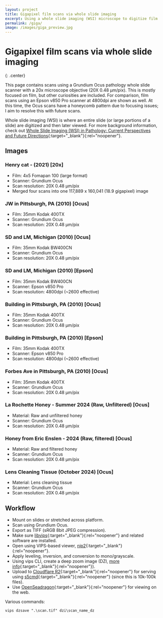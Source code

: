 ```yaml
---
layout: project
title: Gigapixel film scans via whole slide imaging
excerpt: Using a whole slide imaging (WSI) microscope to digitize film (and other curiosities) for max resolution.
permalink: /giga/
image: /images/giga_preview.jpg
---
```

<script src="/giga/openseadragon.min.js"></script>

# Gigapixel film scans via whole slide imaging
{: .center}

This page contains scans using a Grundium Ocus pathology whole slide scanner with a 20x microscope objective
(20X 0.48 µm/pix).
This is mostly focused on film, but other curiosities are included. For comparison, film scans using an Epson
v850 Pro scanner at 4800dpi are shown as well.
At this time, the Ocus scans have a honeycomb pattern due to focusing issues; I aim to resolve this with future scans.

Whole slide imaging (WSI) is where an entire slide (or large portions of a slide) are digitized and then later viewed. For more background information, check out [Whole Slide Imaging (WSI) in Pathology: Current Perspectives and Future Directions](https://pmc.ncbi.nlm.nih.gov/articles/PMC7522141/){:target="_blank"}{:rel="noopener"}.

## Images

### Henry cat - (2021) [20x]

* Film: 4x5 Fomapan 100 (large format)
* Scanner: Grundium Ocus
* Scan resolution: 20X 0.48 µm/pix
* Merged four scans into one 117,889 x 160,041 (18.9 gigapixel) image

<div id="henry_4x5_pano" class="openseadragon-viewer"></div>
<script type="text/javascript">
  var henry_4x5_pano = OpenSeadragon({
    id: "henry_4x5_pano",
    tileSources: "https://micro.mattj.io/henry_4x5_pano_dz.dzi"
  });
</script>

### JW in Pittsburgh, PA (2010) [Ocus]

* Film: 35mm Kodak 400TX
* Scanner: Grundium Ocus
* Scan resolution: 20X 0.48 µm/pix

<div id="jon_pgh" class="openseadragon-viewer"></div>
<script type="text/javascript">
  var jon_pgh = OpenSeadragon({
    id: "jon_pgh",
    tileSources: "https://micro.mattj.io/jon_pgh_dz.dzi"
  });
</script>

### SD and LM, Michigan (2010) [Ocus]

* Film: 35mm Kodak BW400CN
* Scanner: Grundium Ocus
* Scan resolution: 20X 0.48 µm/pix

<div id="sd_lm_hs_ocus" class="openseadragon-viewer"></div>
<script type="text/javascript">
  var sd_lm_hs_ocus = OpenSeadragon({
    id: "sd_lm_hs_ocus",
    tileSources: "https://micro.mattj.io/sd_lm_hs_dz.dzi"
  });
</script>

### SD and LM, Michigan (2010) [Epson]

* Film: 35mm Kodak BW400CN
* Scanner: Epson v850 Pro
* Scan resolution: 4800dpi (~2600 effective)

<div id="sd_lm_hs_epson" class="openseadragon-viewer"></div>
<script type="text/javascript">
  var sd_lm_hs_epson = OpenSeadragon({
    id: "sd_lm_hs_epson",
    tileSources: "https://micro.mattj.io/sd_lm_hs_epson_dz.dzi"
  });
</script>

### Building in Pittsburgh, PA (2010) [Ocus]

* Film: 35mm Kodak 400TX
* Scanner: Grundium Ocus
* Scan resolution: 20X 0.48 µm/pix

<div id="pittsburgh_building_ocus" class="openseadragon-viewer"></div>
<script type="text/javascript">
  var pittsburgh_building_ocus = OpenSeadragon({
    id: "pittsburgh_building_ocus",
    tileSources: "https://micro.mattj.io/pittsburgh_building_ocus_dz.dzi"
  });
</script>

### Building in Pittsburgh, PA (2010) [Epson]

* Film: 35mm Kodak 400TX
* Scanner: Epson v850 Pro
* Scan resolution: 4800dpi (~2600 effective)

<div id="pittsburgh_building_epson" class="openseadragon-viewer"></div>
<script type="text/javascript">
  var pittsburgh_building_epson = OpenSeadragon({
    id: "pittsburgh_building_epson",
    tileSources: "https://micro.mattj.io/pittsburgh_building_epson_dz.dzi"
  });
</script>

### Forbes Ave in Pittsburgh, PA (2010) [Ocus]

* Film: 35mm Kodak 400TX
* Scanner: Grundium Ocus
* Scan resolution: 20X 0.48 µm/pix

<div id="pgh_street_1" class="openseadragon-viewer"></div>
<script type="text/javascript">
  var pgh_street_1 = OpenSeadragon({
    id: "pgh_street_1",
    tileSources: "https://micro.mattj.io/pgh_street_1_dz.dzi"
  });
</script>

### La Rochette Honey - Summer 2024 (Raw, Unfiltered) [Ocus]

* Material: Raw and unfiltered honey
* Scanner: Grundium Ocus
* Scan resolution: 20X 0.48 µm/pix

<div id="la_rochette_honey" class="openseadragon-viewer"></div>
<script type="text/javascript">
  var la_rochette_honey = OpenSeadragon({
    id: "la_rochette_honey",
    tileSources: "https://micro.mattj.io/la_rochette_honey_dz.dzi"
  });
</script>

### Honey from Eric Enslen - 2024 (Raw, filtered) [Ocus]

* Material: Raw and filtered honey
* Scanner: Grundium Ocus
* Scan resolution: 20X 0.48 µm/pix

<div id="enslen_honey" class="openseadragon-viewer"></div>
<script type="text/javascript">
  var enslen_honey = OpenSeadragon({
    id: "enslen_honey",
    tileSources: "https://micro.mattj.io/enslen_honey_dz.dzi"
  });
</script>

### Lens Cleaning Tissue (October 2024) [Ocus]

* Material: Lens cleaning tissue
* Scanner: Grundium Ocus
* Scan resolution: 20X 0.48 µm/pix

<div id="lens_tissue" class="openseadragon-viewer"></div>
<script type="text/javascript">
  var lens_tissue = OpenSeadragon({
    id: "lens_tissue",
    tileSources: "https://micro.mattj.io/lens_tissue_dz.dzi"
  });
</script>

## Workflow

* Mount on slides or stretched across platform.
* Scan using Grundium Ocus.
* Export as TIFF (sRGB 8bit JPEG compression).
* Make sure [libvips](https://www.libvips.org){:target="_blank"}{:rel="noopener"} and related software are installed.
* Open using VIPS-based viewer, [nip2](https://github.com/libvips/nip2){:target="_blank"}{:rel="noopener"}.
* Apply leveling, inversion, and conversion to mono/grayscale.
* Using vips CLI, create a deep zoom image (DZI, [more info](https://en.wikipedia.org/wiki/Deep_Zoom){:target="_blank"}{:rel="noopener"}).
* Upload to [Cloudflare R2](https://www.cloudflare.com/developer-platform/r2/){:target="_blank"}{:rel="noopener"} for serving using [s5cmd](https://github.com/peak/s5cmd){:target="_blank"}{:rel="noopener"} (since this is 10k-100k files).
* Use [OpenSeadragon](https://github.com/openseadragon/openseadragon){:target="_blank"}{:rel="noopener"} for viewing on the web.

Various commands:

```shell
vips dzsave ".\scan.tif" dzi\scan_name_dz
```

